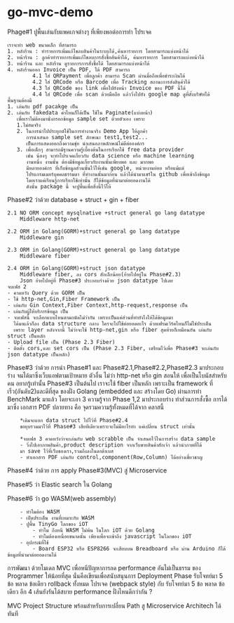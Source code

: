 # go-mvc-demo

Phage#1 ปูพื้นเล่นกับแพคเกจต่างๆ ที่เพียงพอต่อการทำ โปรเจค

    เราจะทำ web ขนาดเล็ก ที่สามารถ
    1. หลังร้าน : ทำรายการเพิ่มแก้ไขลบสินค้าในระบบได้,ค้นหารายการ โดยสามารถแบ่งหน้าได้
    2. หน้าร้าน : ลูกค้าทำรายการเพิ่มแก้ไขลบการสั่งซื้อส้นค้าได้, ค้นหารายการ โดยสามารถแบ่งหน้าได้
    3. หน้าร้าน และ หลังร้าน ดูรายการการสั่งซื้อได้ โดยสามารถแบ่งหน้าได้
    4. หลังร้านออก Invoice เป็น PDF, ได้ PDF สามารถ
            4.1 ใส่ QRPayment เพื่อลูกค้า สามารถ Scan ผ่านมื่อถือเพื่อชำระเงินได้
            4.2 ใส่ QRCode หรือ Barcode เพื่อ Tracking สถานะการส่งสินค้าได้
            4.3 ใส่ QRCode ของ link เพื่อไปยังหน้า Invoice ของ PDF นี้ได้
            4.4 ใส่ QRCode เพื่อ scan ด้วยมือถือ แล้ววิ่งไปยัง google map ดูที่ตั้งบริษัทได้
    พื้นฐานต้องมี
    1. เล่นกับ pdf pacakge เป็น
    2. เล่นกับ fakedata ค่าไหนก็ได้เป็น ใช้ใน Paginate(แบ่งหน้า) 
       เพื่อเราไม่ต้องมานั่งกรอกข้อมูล sample set ด้วยตัวเอง เพราะ 
       1.ไม่สมจริง
       2. ในการนำไปประยุกต์ใช้ในการทำงานจริง Demo App ให้ลูกค้า
          การนำเสนอ sample set ลักษณะ test1,test2...
          เป็นการแสดงออกถึงความชุ่ย นำเสนอภาพลักษณ์ไม่ดีต่อองค์กร
       3. เพื่อเด็กๆ สามารถมีฐานความรู้เบื้องต้นในการเรียกใช้ free data provider 
          เช่น น้องๆ จะทำโปรเจคเกี่ยวกับ data science หรือ machine learning 
          งานหนึ่ง งานนั้น ต้องมีข้อมูลเกี่ยวกับงานนั้นเพียงพอ และ มากพอ
          มีหลายองค์กร ที่เก็บข้อมูลส่วนนั้นไว้ให้เช่น google, หน่วยงานย่อย หรือแม้แต่
          โปรแกรมเมอร์บุคคลธรรมดา ที่ทำงานนั้นมาก่อน แล้วได้นำมาแชร์ใน github เพื่อเข้าถึงข้อมูล
          โดยเราแค่เรียนรู้การเรียกใช้เท่านั้น ก็ได้ข้อมูลที่นำมาต่อยอดงานได้ 
          ดังนั้น package นี้ จะปูพื้นเพื่อสิ่งนี้ไว้ให้

Phase#2 ว่าด้วย database + struct + gin + fiber

    2.1 NO ORM concept mysqlnative +struct general go lang datatype
        Middleware http-net

    2.2 ORM in Golang(GORM)+struct general go lang datatype
        Middleware gin

    2.3 ORM in Golang(GORM)+struct general go lang datatype
        Middleware fiber

    2.4 ORM in Golang(GORM)+struct json datatype
        Middleware fiber, ลง cors สักเล็กน้อย(ย้ายไปอยู่ใน Phase#2.3) 
        Json ย้ายไปอยู่ที่ Phase#3 ประกอบร่างด้วย json datatype ไปเลย
    จบเฟส 2
    - คาดหวัง Query ด้วย GORM เป็น   
    - ใช้ http-net,Gin,Fiber Framework เป็น
    - เล่นกับ Gin Context,Fiber Context,http-request,response เป็น 
    - เล่นกับผู้ให้บริการข้อมูล เป็น 
    - จบเฟสนี้ จะเลือกแบบไหนตามถนัดไม่ว่ากัน เพราะเป็นแค่ส่วนที่ทำยังไงให้ได้ข้อมูลมา 
      ได้มาแล้วก็ลง data structure กลาง ใครจะไปใช้ต่อยอดอะไร ด้วยเฟรมเวิร์คไหนก็ไม่ใช่ประเด็น
      เพราะ layer หลังจากนี้ ไม่ว่าจะใช้ http-net,gin หรือ fiber สุดท้ายก็เหมือนกัน เล่นกับ struct เป็นหลัก
    - Upload file เป็น (Phase 2.3 Fiber)
    - ติตดั้ง cors,และ set cors เป็น (Phase 2.3 Fiber, เตรียมไว้เพื่อ Phase#3 จะเล่นกับ json datatype เป็นหลัก)
    


Phase#3 ว่าด้วย การนำ Phase#1 และ Phase#2.1,Phase#2.2,Phase#2.3 มาประกอบร่าง 
        จนได้มาซึ่งเว็บแอฟตามเป้าหมาย ตัวอื่น ไม่ว่า http-net หรือ gin สอนให้ เพื่อเป็นโบนัสสำหรับคน อยากรู้เท่านั้น
        Phase#3 เป็นต้นไป เราจะใช้ fiber เป็นหลัก เพราะเป็น framework ที่เร็ว(อันดับ2)และดีที่สุด
        ของฝั่ง Golang (embedded และ สร้างโดย Go) ผ่านการทำ BenchMark มาแล้ว
        โดยจะเอา 3 ความรู้จาก Phase 1,2 มาประกอบร่าง ทำส่วนการสั่งซื้อ 
        การได้มาซึ่ง เอกสาร PDF ปลายทาง คือ จุดรวมความรู้ทั้งหมดที่ได้จาก คลาสนี้

        *เดิมจะแยก data struct ไปไว้ที่ Phase#2.4 
        ขอยุบรวมมาไว้ที่ Phase#3 เสียทีเดียวเพราะจะไม่มีอะไรทำ แค่เปลี่ยน struct เท่านั้น 
        
        *จบเฟส 3 คาดหวังว่าจะเล่นกับ web scrabble เป็น จำเสนอไว้ในการสร้าง data sample
        - วิ่งไปเอาภาพสินค้า,product description จากเว็บขายสินค้าสักเจ้า แล้วนำภาพที่ได้
        มา save ไว้ที่เว็บของเรา,รวมถึงลงในดาต้าเบส
        - ทำเอกสาร PDF เล่นกับ control,component(Row,Column) ได้อย่างเชี่ยวชาญ

Phase#4 ว่าด้วย การ apply Phase#3(MVC) สู่ Microservice

Phase#5 ว่า Elastic search ใน Golang 

Phase#6 ว่า go WASM(web assembly)

        - ทำไมต้อง WASM 
        - เปิดประเด็น งานที่เหมาะกับ WASM 
        - ปูพื้น TinyGo โลกของ iOT 
            - ทำไม ถึงหนี WASM ไม่พ้น ในโลก iOT ด้วย Golang
            - ทำไมต้องเหนื่อยขนาดนั้น เพียงเพื่อจะเข้าถึง javascript ในโลกของ iOT
        - อุปกรณ์ที่ใช้
            - Board ESP32 หรือ ESP8266 จะเสียบบน Breadboard หรือ ผ่าน Arduino ก็ได้ข้อมูลที่นำมาต่อยอดงานได้


การพัฒนา ด้วยโมเดล MVC เพื่อหนีปัญหาการลด performance อันไม่เป็นธรรม ของ Programmer ให้น้อยที่สุด
นั่นคือเขียนเพื่อสนับสนุนการ Deployment Phase 
รับโจทย์มา 5 ข้อ พลาด ข้อเดียว rollback ทั้งหมด โปรเจค (webpack style)
กับ
รับโจทย์มา 5 ข้อ พลาด ข้อเดียว อีก 4 เส้นยังรันได้สบาย 
performance ฝั่งไหนดีกว่ากัน ?

MVC Project Structure พร้อมสำหรับการเปลี่ยน Path สู Microservice Architech ได้ทันที
